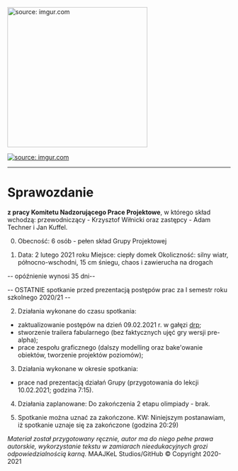 <a href="https://imgur.com/cGlquD1"><img src="https://i.imgur.com/cGlquD1.png" alt="source: imgur.com" width="316" height="316"></a>

<a href="https://imgur.com/dFrfoUk"><img src="https://i.imgur.com/dFrfoUkm.png" title="source: imgur.com" /></a>

- - - 

# Sprawozdanie

**z pracy Komitetu Nadzorującego Prace Projektowe**, w którego skład wchodzą: przewodniczący - Krzysztof Wiłnicki oraz zastępcy - Adam Techner i Jan Kuffel.

0. Obecność: 6 osób - pełen skład Grupy Projektowej

1. Data: 2 lutego 2021 roku
Miejsce: ciepły domek
Okoliczność: silny wiatr, północno-wschodni, 15 cm śniegu, chaos i zawierucha na drogach

-- opóźnienie wynosi 35 dni--

-- OSTATNIE spotkanie przed prezentacją postępów prac za I semestr roku szkolnego 2020/21 --

2. Działania wykonane do czasu spotkania:
 - zaktualizowanie postępów na dzień 09.02.2021 r. w gałęzi [drp](https://github.com/Milo46/Projekt-2e4/tree/drp);
 - stworzenie trailera fabularnego (bez faktycznych ujęć gry wersji pre-alpha);
 - prace zespołu graficznego (dalszy modelling oraz bake'owanie obiektów, tworzenie projektów poziomów);
 
3. Działania wykonane w okresie spotkania:
 - prace nad prezentacją działań Grupy (przygotowania do lekcji 10.02.2021; godzina 7:15).
 
4. Działania zaplanowane:
 Do zakończenia 2 etapu olimpiady - brak.
 
5. Spotkanie można uznać za zakończone.
KW: Niniejszym postanawiam, iż spotkanie uznaje się za zakończone (godzina 20:29)

*Materiał został przygotowany ręcznie, autor ma do niego pełne prawa autorskie, wykorzystanie tekstu w zamiarach nieedukacyjnych grozi odpowiedzialnością karną.*
 MAAJKeL Studios/GitHub © Copyright 2020-2021